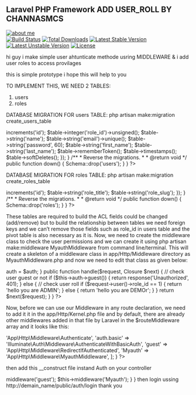 ## Laravel PHP Framework ADD USER_ROLL BY CHANNASMCS

[![about me](http://1.bp.blogspot.com/-uCbV5XHcLO4/VAbzG1il9LI/AAAAAAAAAUQ/yMPccsaNa3o/s1600/wonder-logo.png)](http://channasmcs.blogspot.com/)<br/>
[![Build Status](https://travis-ci.org/laravel/framework.svg)](https://travis-ci.org/laravel/framework)
[![Total Downloads](https://poser.pugx.org/laravel/framework/downloads.svg)](https://packagist.org/packages/laravel/framework)
[![Latest Stable Version](https://poser.pugx.org/laravel/framework/v/stable.svg)](https://packagist.org/packages/laravel/framework)
[![Latest Unstable Version](https://poser.pugx.org/laravel/framework/v/unstable.svg)](https://packagist.org/packages/laravel/framework)
[![License](https://poser.pugx.org/laravel/framework/license.svg)](https://packagist.org/packages/laravel/framework)

hi guy i make simple user ahtunticate methode usring   MIDDLEWARE  & i add user roles to access provilages 

this is simple prototype i hope this will help to you 

TO IMPLEMENT THIS, WE NEED 2 TABLES:
1. users
2. roles

DATABASE MIGRATION FOR users TABLE:
php artisan make:migration create_users_table
<?php

use Illuminate\Database\Schema\Blueprint;
use Illuminate\Database\Migrations\Migration;

class CreateUsersTable extends Migration {

	/**
	 * Run the migrations.
	 *
	 * @return void
	 */
	public function up()
	{
		Schema::create('users', function(Blueprint $table)
		{
			$table->increments('id');
            $table->integer('role_id')->unsigned();
			$table->string('name');
			$table->string('email')->unique();
			$table->string('password', 60);
            $table->string('first_name');
            $table->string('last_name');
			$table->rememberToken();
			$table->timestamps();
     $table->softDeletes();


		});
	}

	/**
	 * Reverse the migrations.
	 *
	 * @return void
	 */
	public function down()
	{
		Schema::drop('users');
	}

}
?>

DATABASE MIGRATION FOR roles TABLE:
php artisan make:migration create_roles_table

<?php

use Illuminate\Database\Schema\Blueprint;
use Illuminate\Database\Migrations\Migration;

class CreateRolesTable extends Migration {

	/**
	 * Run the migrations.
	 *
	 * @return void
	 */
	public function up()
	{
        Schema::create('roles', function(Blueprint $table)
        {
            $table->increments('id');
            $table->string('role_title');
            $table->string('role_slug');


        });
	}

	/**
	 * Reverse the migrations.
	 *
	 * @return void
	 */
	public function down()
	{
        Schema::drop('roles');

    }

}
?>

These tables are required to build the ACL fields could be changed (add/remove) but to build the relationship between tables we need foreign keys and we can’t remove those fields such as role_id in users table and the pivot table is also necessary as it is.
Now, we need to create the middleware class to check the user permissions and we can create it using php artisan make:middleware MyauthMiddleware  from command line/terminal. This will create a skeleton of a middleware class in app/Http/Middleware directory as MyauthMiddleware.php and now we need to edit that class as given below:

<?php namespace App\Http\Middleware;

use Closure;
use Illuminate\Contracts\Auth\Guard;
// use App\Models\Roles;

class MyauthMiddleware {
    protected $auth;
	/**
	 * Handle an incoming request.
	 *
	 * @param  \Illuminate\Http\Request  $request
	 * @param  \Closure  $next
	 * @return mixed
	 */

    public function __construct(Guard $auth)
    {
        $this->auth = $auth;


    }
    public function handle($request, Closure $next)
    {

// check user guest or not
        if ($this->auth->guest())
            {
                return response('Unauthorized', 401);
            }
        else
            {
                // check user roll
                if ($request->user()->role_id == 1)
                    {


                        return 'hello you are ADMIN';
                    }
                    else
                    {
                        return 'hello you are DEMOr';
                    }
            }

        return $next($request);

    }

}
?>

Now, before we can use our Middleware in any route declaration, we need to add it it in the app/Http/Kernel.php file and by default, there are already other middlewares added in that file by Laravel in the $routeMiddleware array and it looks like this:

<?php namespace App\Http;

use Illuminate\Foundation\Http\Kernel as HttpKernel;

class Kernel extends HttpKernel {

	/**
	 * The application's global HTTP middleware stack.
	 *
	 * @var array
	 */
	protected $middleware = [
		'Illuminate\Foundation\Http\Middleware\CheckForMaintenanceMode',
		'Illuminate\Cookie\Middleware\EncryptCookies',
		'Illuminate\Cookie\Middleware\AddQueuedCookiesToResponse',
		'Illuminate\Session\Middleware\StartSession',
		'Illuminate\View\Middleware\ShareErrorsFromSession',
		'App\Http\Middleware\VerifyCsrfToken',
	];

	/**
	 * The application's route middleware.
	 *
	 * @var array
	 */
	protected $routeMiddleware = [
		'auth' => 'App\Http\Middleware\Authenticate',
		'auth.basic' => 'Illuminate\Auth\Middleware\AuthenticateWithBasicAuth',
		'guest' => 'App\Http\Middleware\RedirectIfAuthenticated',
		'Myauth' => 'App\Http\Middleware\MyauthMiddleware',
	];

}
?>

then add this __construct file instand Auth on your controller
<?php namespace App\Http\Controllers;

class WelcomeController extends Controller {

	/*
	|--------------------------------------------------------------------------
	| Welcome Controller
	|--------------------------------------------------------------------------
	|
	| This controller renders the "marketing page" for the application and
	| is configured to only allow guests. Like most of the other sample
	| controllers, you are free to modify or remove it as you desire.
	|
	*/

	/**
	 * Create a new controller instance.
	 *
	 * @return void
	 */
	public function __construct()
	{
	      //$this->middleware('guest');
		$this->middleware('Myauth');
	}




}


then login ussing 

http://demain_name/public/auth/login


thank you



